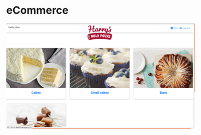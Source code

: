 <h1>eCommerce</h1>
<p align="center"><img src="images/Screenshot from 2019-07-11 03-37-58.png" width=650px></p>
